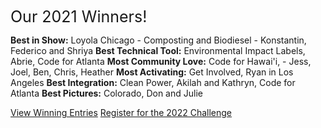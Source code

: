 <div style="font-size:25px;">Our 2021 Winners!</div>

**Best in Show:** Loyola Chicago - Composting and Biodiesel -  Konstantin, Federico and Shriya
**Best Technical Tool:** Environmental Impact Labels, Abrie, Code for Atlanta
**Most Community Love:** Code for Hawai'i,  - Jess, Joel, Ben, Chris, Heather
**Most Activating:** Get Involved, Ryan in Los Angeles
**Best Integration:** Clean Power, Akilah and Kathryn, Code for Atlanta
**Best Pictures:** Colorado, Don and Julie

[View Winning Entries](../../apps/)
[Register for the 2022 Challenge](registration/)
